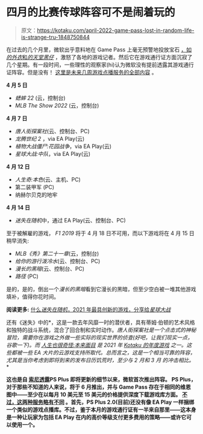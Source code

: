 # 四月的比赛传球阵容可不是闹着玩的

> 原文：<https://kotaku.com/april-2022-game-pass-lost-in-random-life-is-strange-tru-1848750844>

在过去的几个月里，微软出乎意料地在 Game Pass 上毫无预警地投放宝石 [，如*的外衣*和*的天堂黑仔*](https://kotaku.com/xbox-game-pass-march-2022-tunic-paradise-killer-1848667038) ，激怒了各地的游戏记者。然后它在游戏通行证方面沉寂了几个星期。有一段时间，一些理性的观察家(hi)认为微软没有提前透露其游戏通行证阵容。但是没有！ [这里是未来几周游戏点播服务的全部内容](https://news.xbox.com/en-us/2022/04/05/game-pass-coming-soon-april-2022/) 。



**4 月 5 日**

*   *蟋蟀 22* (云，控制台)
*   *MLB The Show 2022* (云，控制台)

**4 月 7 日**

*   *唐人街探案社*(云、控制台、PC)
*   *龙腾世纪 2* ，via EA Play(云)
*   *植物大战僵尸:花园战争*，via EA Play(云)
*   *星球大战:中队*，via EA Play(云)

**4 月 12 日**

*   *人生奇:本色*(云、主机、PC)
*   第二装甲军 (PC)
*   纳赫尔贝克的地牢

**4 月 14 日**

*   *迷失在随机*中，通过 EA Play(云、控制台、PC)

至于被解雇的游戏， *F1 2019* 将于 4 月 18 日不可用，而以下游戏将在 4 月 15 日稍早消失:

*   *MLB《秀》第二十一章*(云，控制台)
*   *给你的游行泼冷水*(云、控制台、PC)
*   *漫长的黑暗*(云、控制台、PC)
*   *路径* (PC)

是的，是的，倒出一个*漫长的黑暗*看到它漫长的黑暗，但至少空白被一堆其他游戏填补，值得你花时间。

**阅读更多:** [什么*迷失在随机*，2021 年最具创新的游戏，分享给*星球大战*](https://kotaku.com/what-lost-in-random-2021-s-most-innovative-game-share-1847917323)

还有《迷失》中的[](https://kotaku.com/lost-in-random-the-kotaku-review-1847734306)*，这是一款去年风靡一时的潜伏者，具有蒂姆·伯顿的艺术风格和独特的战斗系统，混合了回合制和实时动作。[](https://kotaku.com/chinatown-detective-agency-mystery-cyberpunk-singapore-1848669878)*唐人街探案社是一个点击式的神秘冒险，需要你在游戏之外做一些实际的现实世界的侦查(好吧，让我们现实一点，谷歌一下)。而 [*人生也很奇怪:本来面目*](https://kotaku.com/life-is-strange-true-colors-the-kotaku-review-1847634961) 是 2021 年 [*Kotaku* 的年度游戏](https://kotaku.com/kotakus-2021-games-of-the-year-1848303306) 之一。这些都被一些 EA 大片的云游戏支持所取代。总而言之，这是一个相当可靠的阵容，尤其是当你考虑到即将到来的发布日历饥荒时，至少与 2 月和 3 月 的冲击相比。**

**这也是自 [索尼透露](https://kotaku.com/playstation-unveils-game-pass-competitor-shell-1848716609)PS Plus 即将更新的细节以来，微软首次推出阵容。 PS Plus，对于那些不知道的人来说，将于 6 月推出，并与 Game Pass 存在于相同的维恩图中——至少在以每月 10 美元至 15 美元的价格提供深度下载游戏库方面。 [不过，这两种服务略有不同](https://kotaku.com/sony-ps-plus-essential-extra-premium-microsoft-xbox-gam-1848722178) 。首先，PS Plus 2.0(目前)还没有像 EA Play 一样捆绑一个类似的游戏点播库。不过，鉴于本月的游戏通行证有一半来自那里——这本身是一种让玩家为包括 EA Play 在内的高价等级支付更多费用的策略——或许它可以使用一个。**